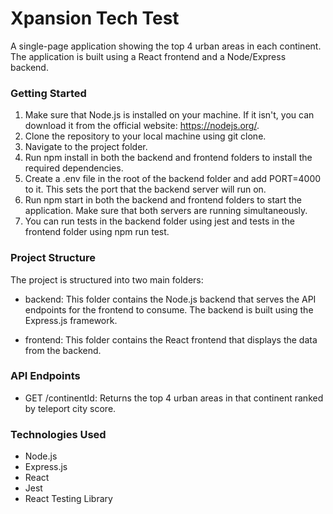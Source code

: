 # Xpansion Tech Test

A single-page application showing the top 4 urban areas in each continent. 
The application is built using a React frontend and a Node/Express backend.

### Getting Started

1. Make sure that Node.js is installed on your machine. If it isn't, you can download it from the official website: https://nodejs.org/.
2. Clone the repository to your local machine using git clone.
3. Navigate to the project folder.
4. Run npm install in both the backend and frontend folders to install the required dependencies.
5. Create a .env file in the root of the backend folder and add PORT=4000 to it. This sets the port that the backend server will run on.
6. Run npm start in both the backend and frontend folders to start the application. Make sure that both servers are running simultaneously.
7. You can run tests in the backend folder using jest and tests in the frontend folder using npm run test.

### Project Structure

The project is structured into two main folders:
* backend: This folder contains the Node.js backend that serves the API endpoints for the frontend to consume. The backend is built using the Express.js framework.

* frontend: This folder contains the React frontend that displays the data from the backend. 

### API Endpoints

* GET /continentId: Returns the top 4 urban areas in that continent ranked by teleport city score.

### Technologies Used

* Node.js
* Express.js
* React
* Jest
* React Testing Library